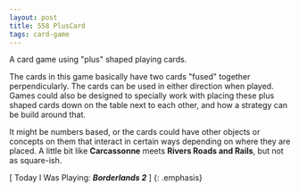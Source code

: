 ```yaml
---
layout: post
title: 558 PlusCard
tags: card-game
---
```

A card game using "plus" shaped playing cards.

The cards in this game basically have two cards "fused" together perpendicularly.  The cards can be used in either direction when played.  Games could also be designed to specially work with placing these plus shaped cards down on the table next to each other, and how a strategy can be build around that.

It might be numbers based, or the cards could have other objects or concepts on them that interact in certain ways depending on where they are placed.  A little bit like **Carcassonne** meets **Rivers Roads and Rails**, but not as square-ish.

[ Today I Was Playing: ***Borderlands 2*** ]
{: .emphasis}